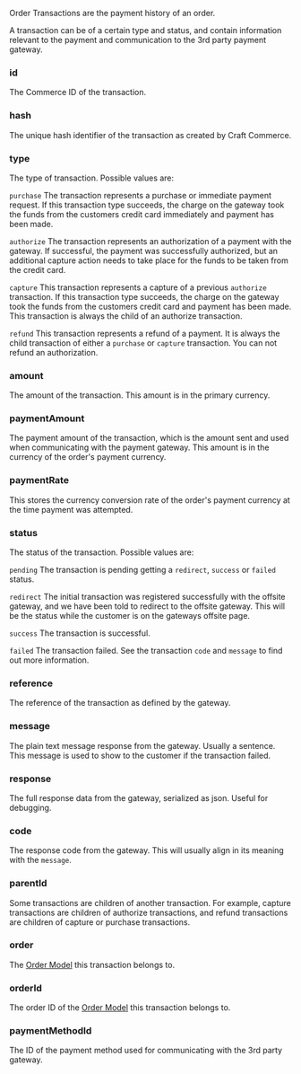 Order Transactions are the payment history of an order.

A transaction can be of a certain type and status, and contain information relevant to the payment and communication to the 3rd party payment gateway.


### id

The Commerce ID of the transaction.

### hash

The unique hash identifier of the transaction as created by Craft Commerce.

### type

The type of transaction. Possible values are:

`purchase` The transaction represents a purchase or immediate payment request. If this transaction type succeeds, the charge on the gateway took the funds from the customers credit card immediately and payment has been made.

`authorize` The transaction represents an authorization of a payment with the gateway. If successful, the payment was successfully authorized, but an additional capture action needs to take place for the funds to be taken from the credit card.

`capture` This transaction represents a capture of a previous `authorize` transaction. If this transaction type succeeds, the charge on the gateway took the funds from the customers credit card and payment has been made. This transaction is always the child of an authorize transaction.

`refund` This transaction represents a refund of a payment. It is always the child transaction of either a `purchase` or `capture` transaction. You can not refund an authorization.


### amount

The amount of the transaction. This amount is in the primary currency.

### paymentAmount

The payment amount of the transaction, which is the amount sent and used when communicating with the payment gateway. This amount is in the currency of the order's payment currency.

### paymentRate

This stores the currency conversion rate of the order's payment currency at the time payment was attempted. 

### status

The status of the transaction. Possible values are:

`pending` The transaction is pending getting a `redirect`, `success` or `failed` status. 

`redirect` The initial transaction was registered successfully with the offsite gateway, and we have been told to redirect to the offsite gateway. This will be the status while the customer is on the gateways offsite page.

`success` The transaction is successful.

`failed` The transaction failed. See the transaction `code` and `message` to find out more information.

### reference

The reference of the transaction as defined by the gateway.

### message

The plain text message response from the gateway. Usually a sentence. This message is used to show to the customer if the transaction failed.

### response

The full response data from the gateway, serialized as json. Useful for debugging. 

### code

The response code from the gateway. This will usually align in its meaning with the `message`.

### parentId

Some transactions are children of another transaction. For example, capture transactions are children of authorize transactions, and refund transactions are children of capture or purchase transactions.

### order

The [Order Model](order-model.md) this transaction belongs to.

### orderId

The order ID of the [Order Model](order-model.md) this transaction belongs to.

### paymentMethodId

The ID of the payment method used for communicating with the 3rd party gateway.


